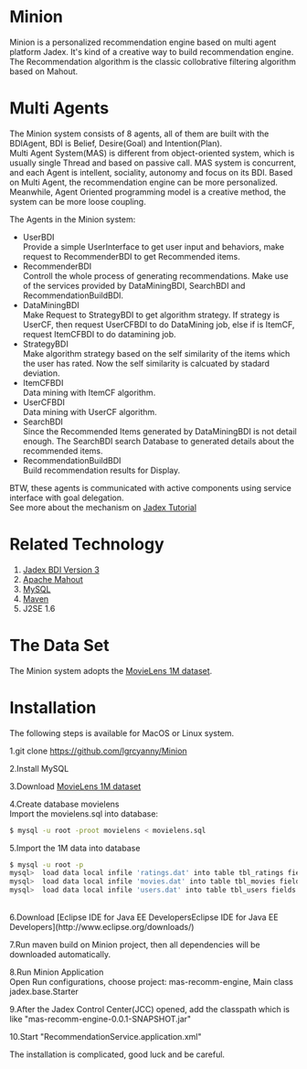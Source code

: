 Minion
======

Minion is a personalized recommendation engine based on multi agent platform Jadex. It's kind of a creative way to build recommendation engine.
The Recommendation algorithm is the classic collobrative filtering algorithm based on Mahout.

Multi Agents
====
The Minion system consists of 8 agents, all of them are built with the BDIAgent, BDI is Belief, Desire(Goal) and Intention(Plan).<BR>
Multi Agent System(MAS) is different from object-oriented system, which is usually single Thread and based on passive call. MAS system is concurrent, and each Agent is intellent, sociality, autonomy and focus on its BDI. Based on Multi Agent, the recommendation engine can be more personalized.<Br> Meanwhile, Agent Oriented programming model is a creative method, the system can be more loose coupling.<BR>

The Agents in the Minion system:<BR>

+ UserBDI<BR>
Provide a simple UserInterface to get user input and behaviors, make request to RecommenderBDI to get Recommended items.
+ RecommenderBDI<BR>
Controll the whole process of generating recommendations. Make use of the services provided by DataMiningBDI, SearchBDI and RecommendationBuildBDI.
+ DataMiningBDI<BR>
Make Request to StrategyBDI to get algorithm strategy. If strategy is UserCF, then request UserCFBDI to do DataMining job, else if is ItemCF, request ItemCFBDI to do datamining job.
+ StrategyBDI<BR>
Make algorithm strategy based on the self similarity of the items which the user has rated. Now the self similarity is calcuated by stadard deviation.
+ ItemCFBDI<BR>
Data mining with ItemCF algorithm.
+ UserCFBDI<BR>
Data mining with UserCF algorithm.
+ SearchBDI<BR>
Since the Recommended Items generated by DataMiningBDI is not detail enough. The SearchBDI search Database to generated details about the recommended items.
+ RecommendationBuildBDI<BR>
Build recommendation results for Display.

BTW, these agents is communicated with active components using service interface with goal delegation.<BR>
See more about the mechanism on [Jadex Tutorial](http://www.activecomponents.org/bin/view/BDI+V3+Tutorial/07+Using+Services)

Related Technology
============
1. [Jadex BDI Version 3](http://www.activecomponents.org/bin/view/BDI+V3+Tutorial/01+Introduction)
2. [Apache Mahout](http://mahout.apache.org/)
3. [MySQL](http://www.mysql.com)
4. [Maven](http://maven.apache.org)
5. J2SE 1.6

The Data Set
========
The Minion system adopts the [MovieLens 1M dataset](http://grouplens.org/datasets/movielens/).


Installation
==============
The following steps is available for MacOS or Linux system.

1.git clone https://github.com/lgrcyanny/Minion<BR>

2.Install MySQL<BR>

3.Download [MovieLens 1M dataset](http://grouplens.org/datasets/movielens/)<BR>

4.Create database movielens<BR>
Import the movielens.sql into database:<BR>
```sh
$ mysql -u root -proot movielens < movielens.sql
```

5.Import the 1M data into database<BR>
```sh
$ mysql -u root -p
mysql>  load data local infile 'ratings.dat' into table tbl_ratings fields terminated by '::'  enclosed by '' lines terminated by '\n' (userid, movieid, rating, timestamp);
mysql>  load data local infile 'movies.dat' into table tbl_movies fields terminated by '::'  enclosed by '' lines terminated by '\n' (movieid, title, genres);
mysql>  load data local infile 'users.dat' into table tbl_users fields terminated by '::'  enclosed by '' lines terminated by '\n' (userid, gender, age, occupation, zipcode);
```
<BR>
6.Download [Eclipse IDE for Java EE DevelopersEclipse IDE for Java EE Developers](http://www.eclipse.org/downloads/)<BR>

7.Run maven build on Minion project, then all dependencies will be downloaded automatically.<BR>

8.Run Minion Application<BR>
Open Run configurations, choose project: mas-recomm-engine, Main class jadex.base.Starter<BR>

9.After the Jadex Control Center(JCC) opened, add the classpath which is like "mas-recomm-engine-0.0.1-SNAPSHOT.jar"<BR>

10.Start "RecommendationService.application.xml"<BR>

The installation is complicated, good luck and be careful.








